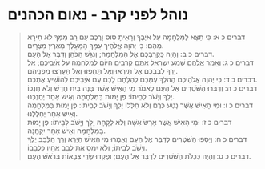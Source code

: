 # נוהל לפני קרב - נאום הכהנים

> דברים כ א: כִּי תֵצֵא לַמִּלְחָמָה עַל אֹיְבֶךָ וְרָאִיתָ סוּס וָרֶכֶב עַם רַב מִמְּךָ לֹא תִירָא מֵהֶם:  כִּי יְהוָה אֱלֹהֶיךָ עִמָּךְ הַמַּעַלְךָ מֵאֶרֶץ מִצְרָיִם.  
> דברים כ ב: וְהָיָה כְּקָרָבְכֶם אֶל הַמִּלְחָמָה; וְנִגַּשׁ הַכֹּהֵן וְדִבֶּר אֶל הָעָם.  
> דברים כ ג: וְאָמַר אֲלֵהֶם שְׁמַע יִשְׂרָאֵל אַתֶּם קְרֵבִים הַיּוֹם לַמִּלְחָמָה עַל אֹיְבֵיכֶם; אַל יֵרַךְ לְבַבְכֶם אַל תִּירְאוּ וְאַל תַּחְפְּזוּ וְאַל תַּעַרְצוּ מִפְּנֵיהֶם.  
> דברים כ ד: כִּי יְהוָה אֱלֹהֵיכֶם הַהֹלֵךְ עִמָּכֶם לְהִלָּחֵם לָכֶם עִם אֹיְבֵיכֶם לְהוֹשִׁיעַ אֶתְכֶם.  
> דברים כ ה: וְדִבְּרוּ הַשֹּׁטְרִים אֶל הָעָם לֵאמֹר מִי הָאִישׁ אֲשֶׁר בָּנָה בַיִת חָדָשׁ וְלֹא חֲנָכוֹ יֵלֵךְ וְיָשֹׁב לְבֵיתוֹ:  פֶּן יָמוּת בַּמִּלְחָמָה וְאִישׁ אַחֵר יַחְנְכֶנּוּ.  
> דברים כ ו: וּמִי הָאִישׁ אֲשֶׁר נָטַע כֶּרֶם וְלֹא חִלְּלוֹ יֵלֵךְ וְיָשֹׁב לְבֵיתוֹ:  פֶּן יָמוּת בַּמִּלְחָמָה וְאִישׁ אַחֵר יְחַלְּלֶנּוּ.  
> דברים כ ז: וּמִי הָאִישׁ אֲשֶׁר אֵרַשׂ אִשָּׁה וְלֹא לְקָחָהּ יֵלֵךְ וְיָשֹׁב לְבֵיתוֹ:  פֶּן יָמוּת בַּמִּלְחָמָה וְאִישׁ אַחֵר יִקָּחֶנָּה.  
> דברים כ ח: וְיָסְפוּ הַשֹּׁטְרִים לְדַבֵּר אֶל הָעָם וְאָמְרוּ מִי הָאִישׁ הַיָּרֵא וְרַךְ הַלֵּבָב יֵלֵךְ וְיָשֹׁב לְבֵיתוֹ; וְלֹא יִמַּס אֶת לְבַב אֶחָיו כִּלְבָבוֹ.  
> דברים כ ט: וְהָיָה כְּכַלֹּת הַשֹּׁטְרִים לְדַבֵּר אֶל הָעָם; וּפָקְדוּ שָׂרֵי צְבָאוֹת בְּרֹאשׁ הָעָם.  
 

